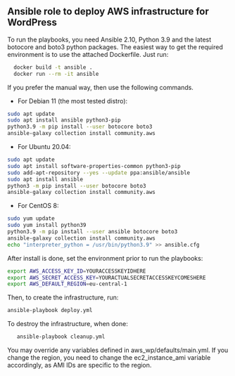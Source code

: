 ## Ansible role to deploy AWS infrastructure for WordPress

To run the playbooks, you need Ansible 2.10, Python 3.9 and the latest botocore and boto3 python packages. The easiest way to get the required environment is to use the attached Dockerfile.
Just run:

```bash
  docker build -t ansible .
  docker run --rm -it ansible
```

If you prefer the manual way, then use the following commands.

- For Debian 11 (the most tested distro):
```bash
sudo apt update
sudo apt install ansible python3-pip
python3.9 -m pip install --user botocore boto3
ansible-galaxy collection install community.aws
```

- For Ubuntu 20.04:
```bash
sudo apt update
sudo apt install software-properties-common python3-pip
sudo add-apt-repository --yes --update ppa:ansible/ansible
sudo apt install ansible
python3 -m pip install --user botocore boto3
ansible-galaxy collection install community.aws
```

- For CentOS 8:
```bash
sudo yum update
sudo yum install python39
python3.9 -m pip install --user ansible botocore boto3
ansible-galaxy collection install community.aws
echo "interpreter_python = /usr/bin/python3.9" >> ansible.cfg
```

After install is done, set the environment prior to run the playbooks:
```bash
export AWS_ACCESS_KEY_ID=YOURACCESSKEYIDHERE
export AWS_SECRET_ACCESS_KEY=YOURACTUALSECRETACCESSKEYCOMESHERE
export AWS_DEFAULT_REGION=eu-central-1
```

Then, to create the infrastructure, run:
```bash
ansible-playbook deploy.yml
```

To destroy the infrastructure, when done:
```bash
   ansible-playbook cleanup.yml
```

You may override any variables defined in aws_wp/defaults/main.yml.
If you change the region, you need to change the ec2_instance_ami variable accordingly, as AMI IDs are specific to the region.

